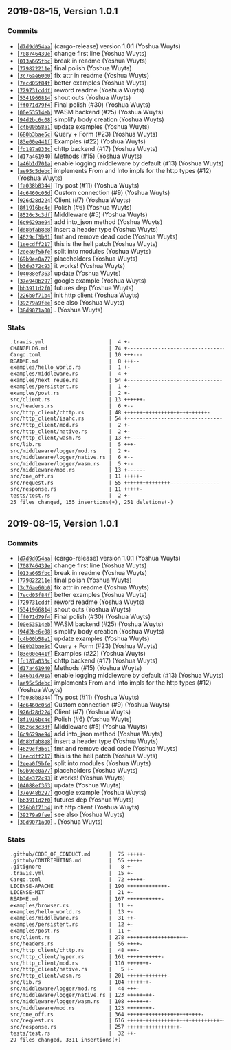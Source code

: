 ## 2019-08-15, Version 1.0.1
### Commits
- [[`d7d9d054aa`](https://github.com/http-rs/surf/commit/d7d9d054aad0a9bc46a7d177e133770c25451c6a)] (cargo-release) version 1.0.1 (Yoshua Wuyts)
- [[`708746439e`](https://github.com/http-rs/surf/commit/708746439e8ec21ec08f7819dbdbcb6849a6b465)] change first line (Yoshua Wuyts)
- [[`013a665fbc`](https://github.com/http-rs/surf/commit/013a665fbc65dd360efd71bc2d3318e2ef2e3fa1)] break in readme (Yoshua Wuyts)
- [[`779822211e`](https://github.com/http-rs/surf/commit/779822211e1f9157826fb2d96b7fbd819ecb40a3)] final polish (Yoshua Wuyts)
- [[`3c76ae60b0`](https://github.com/http-rs/surf/commit/3c76ae60b08e5370b47f6ecc7be205cdad5fedaf)] fix attr in readme (Yoshua Wuyts)
- [[`7ecd05f84f`](https://github.com/http-rs/surf/commit/7ecd05f84f95b1bc17bb855baa60c2bdfbefc1df)] better examples (Yoshua Wuyts)
- [[`729731cddf`](https://github.com/http-rs/surf/commit/729731cddf0648de069afb633a9c7b6078a61560)] reword readme (Yoshua Wuyts)
- [[`5341966814`](https://github.com/http-rs/surf/commit/534196681426ecfce5c2ab3f84e7403d763a1963)] shout outs (Yoshua Wuyts)
- [[`ff071d79f4`](https://github.com/http-rs/surf/commit/ff071d79f41b1aea1440cfe55c64e4948da868fc)] Final polish (#30) (Yoshua Wuyts)
- [[`00e53514eb`](https://github.com/http-rs/surf/commit/00e53514ebab0c778570537e0336ee35143d7ce6)] WASM backend (#25) (Yoshua Wuyts)
- [[`94d2bc6c08`](https://github.com/http-rs/surf/commit/94d2bc6c080b75da8f133574760ce4757daaf066)] simplify body creation (Yoshua Wuyts)
- [[`c4b00b58e1`](https://github.com/http-rs/surf/commit/c4b00b58e1ab7de1a68e6af9df70de756f2e3026)] update examples (Yoshua Wuyts)
- [[`680b3bae5c`](https://github.com/http-rs/surf/commit/680b3bae5c6c27c0a2ad8c31e07cf0dcc8a4e31d)] Query + Form (#23) (Yoshua Wuyts)
- [[`83e00e441f`](https://github.com/http-rs/surf/commit/83e00e441f1312fa830e611f431660c24e1a8aeb)] Examples (#22) (Yoshua Wuyts)
- [[`fd187a033c`](https://github.com/http-rs/surf/commit/fd187a033c19399ce9b0543f6147cea655a83479)] chttp backend (#17) (Yoshua Wuyts)
- [[`d17a461940`](https://github.com/http-rs/surf/commit/d17a4619407cd017a66479463fa75c33972994f8)] Methods (#15) (Yoshua Wuyts)
- [[`a46b1d701a`](https://github.com/http-rs/surf/commit/a46b1d701abb24427435bd7a4007270029575db1)] enable logging middleware by default (#13) (Yoshua Wuyts)
- [[`ae95c5debc`](https://github.com/http-rs/surf/commit/ae95c5debcda92ab7e1a9b7bd93b37aca42509c6)] implements From and Into impls for the http types (#12) (Yoshua Wuyts)
- [[`fa038b8344`](https://github.com/http-rs/surf/commit/fa038b83448cb5dd11ccdc3c77c8e02adc078452)] Try post (#11) (Yoshua Wuyts)
- [[`4c6460c05d`](https://github.com/http-rs/surf/commit/4c6460c05dfd5c86658362b1362390b1297c5111)] Custom connection (#9) (Yoshua Wuyts)
- [[`926d28d224`](https://github.com/http-rs/surf/commit/926d28d2241554482199a34a254840c94d065b7c)] Client (#7) (Yoshua Wuyts)
- [[`8f1916bc4c`](https://github.com/http-rs/surf/commit/8f1916bc4cd95a77738661fa28df637d2bf10f19)] Polish (#6) (Yoshua Wuyts)
- [[`8526c3c3df`](https://github.com/http-rs/surf/commit/8526c3c3dfb804edfa11139d2ec1b72bfbaefff8)] Middleware (#5) (Yoshua Wuyts)
- [[`6c9629ae94`](https://github.com/http-rs/surf/commit/6c9629ae94a3b5396e556bc8109eff27e41a8ec9)] add into_json method (Yoshua Wuyts)
- [[`dd8bfab8e8`](https://github.com/http-rs/surf/commit/dd8bfab8e85c95495b0b2c6a043faef4fd7f557f)] insert a header type (Yoshua Wuyts)
- [[`4629cf3b61`](https://github.com/http-rs/surf/commit/4629cf3b618c6e3ef64cf0dc2f8487a0255127f0)] fmt and remove dead code (Yoshua Wuyts)
- [[`1eecdff217`](https://github.com/http-rs/surf/commit/1eecdff217f05ed042b00051874b4590ae88da7c)] this is the hell patch (Yoshua Wuyts)
- [[`2eea0f5bfe`](https://github.com/http-rs/surf/commit/2eea0f5bfe5b61daeb5a20d7b6d1ed35ed5d235e)] split into modules (Yoshua Wuyts)
- [[`69b9ee0a77`](https://github.com/http-rs/surf/commit/69b9ee0a775e665da1b6ca3a7131169d7490d14a)] placeholders (Yoshua Wuyts)
- [[`b3de372c93`](https://github.com/http-rs/surf/commit/b3de372c93b3336e3c09b40515047a3ef8a3b3f6)] it works! (Yoshua Wuyts)
- [[`04088ef363`](https://github.com/http-rs/surf/commit/04088ef36315d59994c246cd46c6849d97260bd7)] update (Yoshua Wuyts)
- [[`37e948b297`](https://github.com/http-rs/surf/commit/37e948b297eb624e483ec69c32358a88dedb169f)] google example (Yoshua Wuyts)
- [[`bb3911d2f0`](https://github.com/http-rs/surf/commit/bb3911d2f06c9d3d899916e5490b63bd81844c50)] futures dep (Yoshua Wuyts)
- [[`226b0f71b4`](https://github.com/http-rs/surf/commit/226b0f71b4e7ed600f74ff69fe466f193ad8f60e)] init http client (Yoshua Wuyts)
- [[`39279a9fee`](https://github.com/http-rs/surf/commit/39279a9fee93d1647418e159cf127c97e219dd98)] see also (Yoshua Wuyts)
- [[`38d9071a00`](https://github.com/http-rs/surf/commit/38d9071a00b7d4004860f32b7ecf61f3916b2578)] . (Yoshua Wuyts)

### Stats
```diff
 .travis.yml                     |  4 +-
 CHANGELOG.md                    | 74 +------------------------------------------
 Cargo.toml                      | 10 +++---
 README.md                       |  8 +++--
 examples/hello_world.rs         |  1 +-
 examples/middleware.rs          |  4 +-
 examples/next_reuse.rs          | 54 +-------------------------------
 examples/persistent.rs          |  1 +-
 examples/post.rs                |  2 +-
 src/client.rs                   | 13 ++++++-
 src/headers.rs                  |  6 +--
 src/http_client/chttp.rs        | 48 +++++++++++++++++++++++++++-
 src/http_client/isahc.rs        | 54 +-------------------------------
 src/http_client/mod.rs          |  2 +-
 src/http_client/native.rs       |  2 +-
 src/http_client/wasm.rs         | 13 ++-----
 src/lib.rs                      |  5 +++-
 src/middleware/logger/mod.rs    |  2 +-
 src/middleware/logger/native.rs |  6 +--
 src/middleware/logger/wasm.rs   |  5 +--
 src/middleware/mod.rs           | 13 +------
 src/one_off.rs                  | 11 +++++-
 src/request.rs                  | 55 +++++++++++++++----------------
 src/response.rs                 | 11 +++++-
 tests/test.rs                   |  2 +-
 25 files changed, 155 insertions(+), 251 deletions(-)
```


## 2019-08-15, Version 1.0.1
### Commits
- [[`d7d9d054aa`](https://github.com/http-rs/surf/commit/d7d9d054aad0a9bc46a7d177e133770c25451c6a)] (cargo-release) version 1.0.1 (Yoshua Wuyts)
- [[`708746439e`](https://github.com/http-rs/surf/commit/708746439e8ec21ec08f7819dbdbcb6849a6b465)] change first line (Yoshua Wuyts)
- [[`013a665fbc`](https://github.com/http-rs/surf/commit/013a665fbc65dd360efd71bc2d3318e2ef2e3fa1)] break in readme (Yoshua Wuyts)
- [[`779822211e`](https://github.com/http-rs/surf/commit/779822211e1f9157826fb2d96b7fbd819ecb40a3)] final polish (Yoshua Wuyts)
- [[`3c76ae60b0`](https://github.com/http-rs/surf/commit/3c76ae60b08e5370b47f6ecc7be205cdad5fedaf)] fix attr in readme (Yoshua Wuyts)
- [[`7ecd05f84f`](https://github.com/http-rs/surf/commit/7ecd05f84f95b1bc17bb855baa60c2bdfbefc1df)] better examples (Yoshua Wuyts)
- [[`729731cddf`](https://github.com/http-rs/surf/commit/729731cddf0648de069afb633a9c7b6078a61560)] reword readme (Yoshua Wuyts)
- [[`5341966814`](https://github.com/http-rs/surf/commit/534196681426ecfce5c2ab3f84e7403d763a1963)] shout outs (Yoshua Wuyts)
- [[`ff071d79f4`](https://github.com/http-rs/surf/commit/ff071d79f41b1aea1440cfe55c64e4948da868fc)] Final polish (#30) (Yoshua Wuyts)
- [[`00e53514eb`](https://github.com/http-rs/surf/commit/00e53514ebab0c778570537e0336ee35143d7ce6)] WASM backend (#25) (Yoshua Wuyts)
- [[`94d2bc6c08`](https://github.com/http-rs/surf/commit/94d2bc6c080b75da8f133574760ce4757daaf066)] simplify body creation (Yoshua Wuyts)
- [[`c4b00b58e1`](https://github.com/http-rs/surf/commit/c4b00b58e1ab7de1a68e6af9df70de756f2e3026)] update examples (Yoshua Wuyts)
- [[`680b3bae5c`](https://github.com/http-rs/surf/commit/680b3bae5c6c27c0a2ad8c31e07cf0dcc8a4e31d)] Query + Form (#23) (Yoshua Wuyts)
- [[`83e00e441f`](https://github.com/http-rs/surf/commit/83e00e441f1312fa830e611f431660c24e1a8aeb)] Examples (#22) (Yoshua Wuyts)
- [[`fd187a033c`](https://github.com/http-rs/surf/commit/fd187a033c19399ce9b0543f6147cea655a83479)] chttp backend (#17) (Yoshua Wuyts)
- [[`d17a461940`](https://github.com/http-rs/surf/commit/d17a4619407cd017a66479463fa75c33972994f8)] Methods (#15) (Yoshua Wuyts)
- [[`a46b1d701a`](https://github.com/http-rs/surf/commit/a46b1d701abb24427435bd7a4007270029575db1)] enable logging middleware by default (#13) (Yoshua Wuyts)
- [[`ae95c5debc`](https://github.com/http-rs/surf/commit/ae95c5debcda92ab7e1a9b7bd93b37aca42509c6)] implements From and Into impls for the http types (#12) (Yoshua Wuyts)
- [[`fa038b8344`](https://github.com/http-rs/surf/commit/fa038b83448cb5dd11ccdc3c77c8e02adc078452)] Try post (#11) (Yoshua Wuyts)
- [[`4c6460c05d`](https://github.com/http-rs/surf/commit/4c6460c05dfd5c86658362b1362390b1297c5111)] Custom connection (#9) (Yoshua Wuyts)
- [[`926d28d224`](https://github.com/http-rs/surf/commit/926d28d2241554482199a34a254840c94d065b7c)] Client (#7) (Yoshua Wuyts)
- [[`8f1916bc4c`](https://github.com/http-rs/surf/commit/8f1916bc4cd95a77738661fa28df637d2bf10f19)] Polish (#6) (Yoshua Wuyts)
- [[`8526c3c3df`](https://github.com/http-rs/surf/commit/8526c3c3dfb804edfa11139d2ec1b72bfbaefff8)] Middleware (#5) (Yoshua Wuyts)
- [[`6c9629ae94`](https://github.com/http-rs/surf/commit/6c9629ae94a3b5396e556bc8109eff27e41a8ec9)] add into_json method (Yoshua Wuyts)
- [[`dd8bfab8e8`](https://github.com/http-rs/surf/commit/dd8bfab8e85c95495b0b2c6a043faef4fd7f557f)] insert a header type (Yoshua Wuyts)
- [[`4629cf3b61`](https://github.com/http-rs/surf/commit/4629cf3b618c6e3ef64cf0dc2f8487a0255127f0)] fmt and remove dead code (Yoshua Wuyts)
- [[`1eecdff217`](https://github.com/http-rs/surf/commit/1eecdff217f05ed042b00051874b4590ae88da7c)] this is the hell patch (Yoshua Wuyts)
- [[`2eea0f5bfe`](https://github.com/http-rs/surf/commit/2eea0f5bfe5b61daeb5a20d7b6d1ed35ed5d235e)] split into modules (Yoshua Wuyts)
- [[`69b9ee0a77`](https://github.com/http-rs/surf/commit/69b9ee0a775e665da1b6ca3a7131169d7490d14a)] placeholders (Yoshua Wuyts)
- [[`b3de372c93`](https://github.com/http-rs/surf/commit/b3de372c93b3336e3c09b40515047a3ef8a3b3f6)] it works! (Yoshua Wuyts)
- [[`04088ef363`](https://github.com/http-rs/surf/commit/04088ef36315d59994c246cd46c6849d97260bd7)] update (Yoshua Wuyts)
- [[`37e948b297`](https://github.com/http-rs/surf/commit/37e948b297eb624e483ec69c32358a88dedb169f)] google example (Yoshua Wuyts)
- [[`bb3911d2f0`](https://github.com/http-rs/surf/commit/bb3911d2f06c9d3d899916e5490b63bd81844c50)] futures dep (Yoshua Wuyts)
- [[`226b0f71b4`](https://github.com/http-rs/surf/commit/226b0f71b4e7ed600f74ff69fe466f193ad8f60e)] init http client (Yoshua Wuyts)
- [[`39279a9fee`](https://github.com/http-rs/surf/commit/39279a9fee93d1647418e159cf127c97e219dd98)] see also (Yoshua Wuyts)
- [[`38d9071a00`](https://github.com/http-rs/surf/commit/38d9071a00b7d4004860f32b7ecf61f3916b2578)] . (Yoshua Wuyts)

### Stats
```diff
 .github/CODE_OF_CONDUCT.md      |  75 +++++-
 .github/CONTRIBUTING.md         |  55 ++++-
 .gitignore                      |   8 +-
 .travis.yml                     |  15 +-
 Cargo.toml                      |  72 +++++-
 LICENSE-APACHE                  | 190 +++++++++++++-
 LICENSE-MIT                     |  21 +-
 README.md                       | 167 +++++++++++-
 examples/browser.rs             |  11 +-
 examples/hello_world.rs         |  13 +-
 examples/middleware.rs          |  31 ++-
 examples/persistent.rs          |  12 +-
 examples/post.rs                |  11 +-
 src/client.rs                   | 278 +++++++++++++++++++-
 src/headers.rs                  |  56 ++++-
 src/http_client/chttp.rs        |  48 +++-
 src/http_client/hyper.rs        | 161 +++++++++++-
 src/http_client/mod.rs          | 110 +++++++-
 src/http_client/native.rs       |   5 +-
 src/http_client/wasm.rs         | 201 +++++++++++++-
 src/lib.rs                      | 104 +++++++-
 src/middleware/logger/mod.rs    |  44 +++-
 src/middleware/logger/native.rs | 123 ++++++++-
 src/middleware/logger/wasm.rs   | 108 +++++++-
 src/middleware/mod.rs           | 123 ++++++++-
 src/one_off.rs                  | 364 ++++++++++++++++++++++++-
 src/request.rs                  | 616 +++++++++++++++++++++++++++++++++++++++++-
 src/response.rs                 | 257 +++++++++++++++++-
 tests/test.rs                   |  32 ++-
 29 files changed, 3311 insertions(+)
```


